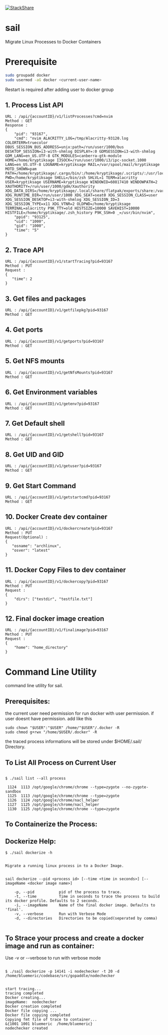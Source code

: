 [![StackShare](http://img.shields.io/badge/tech-stack-0690fa.svg?style=flat)](https://stackshare.io/gopaddleio/gopaddle)

# sail
Migrate Linux Processes to Docker Containers

# Prerequisite
```sh
sudo groupadd docker
sudo usermod -aG docker <current-user-name>
```
Restart is required after adding user to docker group
## 1. Process List API
```
URL : /api/{accountID}/v1/listProcesses?cmd=nvim
Method : GET
Response :
{
    "pid": "93167",
    "cmd": "nvim ALACRITTY_LOG=/tmp/Alacritty-93120.log COLORTERM=truecolor DBUS_SESSION_BUS_ADDRESS=unix:path=/run/user/1000/bus DESKTOP_SESSION=i3-with-shmlog DISPLAY=:0 GDMSESSION=i3-with-shmlog GDM_LANG=en_US.UTF-8 GTK_MODULES=canberra-gtk-module HOME=/home/kryptiksage I3SOCK=/run/user/1000/i3/ipc-socket.1000 LANG=en_US.UTF-8 LOGNAME=kryptiksage MAIL=/var/spool/mail/kryptiksage MOTD_SHOWN=pam PATH=/home/kryptiksage/.cargo/bin/:/home/kryptiksage/.scripts/:/usr/local/bin:/usr/local/sbin:/usr/bin:/usr/bin/site_perl:/usr/bin/vendor_perl:/usr/bin/core_perl PWD=/home/kryptiksage SHELL=/bin/zsh SHLVL=1 TERM=alacritty USER=kryptiksage USERNAME=kryptiksage WINDOWID=60817410 WINDOWPATH=2 XAUTHORITY=/run/user/1000/gdm/Xauthority XDG_DATA_DIRS=/home/kryptiksage/.local/share/flatpak/exports/share:/var/lib/flatpak/exports/share:/usr/local/share:/usr/share XDG_RUNTIME_DIR=/run/user/1000 XDG_SEAT=seat0 XDG_SESSION_CLASS=user XDG_SESSION_DESKTOP=i3-with-shmlog XDG_SESSION_ID=3 XDG_SESSION_TYPE=x11 XDG_VTNR=2 OLDPWD=/home/kryptiksage TERMINAL=alacritty P9K_TTY=old HISTSIZE=10000 SAVEHIST=10000 HISTFILE=/home/kryptiksage/.zsh_history P9K_SSH=0 _=/usr/bin/nvim",
    "ppid": "93125",
    "uid": "1000",
    "gid": "1000",
    "time": "5"
}
```
## 2. Trace API
```
URL : /api/{accountID}/v1/startTracing?pid=93167
Method : PUT
Request :
{
   "time": 2
}
```
## 3. Get files and packages
```
URL : /api/{accountID}/v1/getfilepkg?pid=93167
Method : GET
```
## 4. Get ports
```
URL : /api/{accountID}/v1/getports?pid=93167
Method : GET
```
## 5. Get NFS mounts
```
URL : /api/{accountID}/v1/getNfsMounts?pid=93167
Method : GET
```
## 6. Get Environment variables
```
URL : /api/{accountID}/v1/getenv?pid=93167
Method : GET
```
## 7. Get Default shell
```
URL : /api/{accountID}/v1/getshell?pid=93167
Method : GET
```
## 8. Get UID and GID
```
URL : /api/{accountID}/v1/getuser?pid=93167
Method : GET
```
## 9. Get Start Command
```
URL : /api/{accountID}/v1/getstartcmd?pid=93167
Method : GET
```
## 10. Docker Create dev container
```
URL : /api/{accountID}/v1/dockercreate?pid=93167
Method : PUT
Request(Optional) :
{
   "osname": "archlinux",
   "osver": "latest"
}
```
## 11. Docker Copy Files to dev container
```
URL : /api/{accountID}/v1/dockercopy?pid=93167
Method : PUT
Request :
{
    "dirs": ["testdir", "testfile.txt"]
}
```
## 12. Final docker image creation
```
URL : /api/{accountID}/v1/finalimage?pid=93167
Method : PUT
Request :
{
    "home": "home_directory"
}
```

# Command Line Utility


command line utility for sail. 

## Prerequisites:

the current user need permission for run docker with user permission. 
if user doesnt have permission. add like this

```
sudo chown "$USER":"$USER" /home/"$USER"/.docker -R
sudo chmod g+rwx "/home/$USER/.docker" -R
```
the traced process informations will be stored under $HOME/.sail/ Directory.

## To List All Process on Current User
```

$ ./sail list --all process

 1124  1113 /opt/google/chrome/chrome --type=zygote --no-zygote-sandbox
 1125  1113 /opt/google/chrome/chrome --type=zygote
 1126  1124 /opt/google/chrome/nacl_helper
 1127  1125 /opt/google/chrome/nacl_helper
 1130  1125 /opt/google/chrome/chrome --type=zygote
 ```
 
## To Containerize the Process:

## Dockerize Help:
```
$ ./sail dockerize -h


Migrate a running linux process in to a Docker Image. 


sail dockerize --pid <process id> [--time <time in seconds>] [--imageName <docker image name>]

    -p, --pid           pid of the process to trace.
    -t, --time          Time in seconds to trace the process to build its docker profile. Defaults to 2 seconds.
    -i, --imageName     Name of the final docker image. Defaults to 'final'.
    -v, --verbose       Run with Verbose Mode
    -d, --directories   Directories to be copied(seperated by comma)
    
```

## To Strace your process and create a docker image and run as container:

Use -v or --verbose to run with verbose mode

```

$ ./sail dockerize -p 14141 -i nodechecker -t 20 -d /home/bluemeric/codebase/src/gopaddle/nodechecker 


start tracing...
tracing completed
Docker creating...
imageName:  nodechecker
Docker creation completed
Docker file copying ...
Docker file copying completed
Copying fmt file of trace to container...
&{1001 1001 bluemeric  /home/bluemeric}
nodechecker created
```

